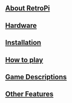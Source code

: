 ## [**About RetroPi**](https://github.com/INF2023AI-Python/RetroPi/wiki)
## [**Hardware**](https://github.com/INF2023AI-Python/RetroPi/wiki/Hardware)
## [**Installation**](https://github.com/INF2023AI-Python/RetroPi/wiki/Installation)
## [**How to play**](https://github.com/INF2023AI-Python/RetroPi/wiki/How-to-play)
## [**Game Descriptions**](https://github.com/INF2023AI-Python/RetroPi/wiki/Game-Descriptions)
## [**Other Features**](https://github.com/INF2023AI-Python/RetroPi/wiki/Other-Features)